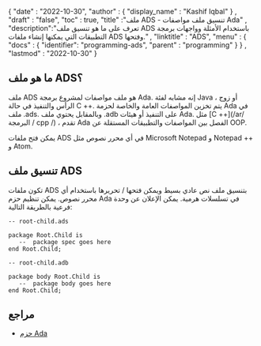 
{
  "date" : "2022-10-30",
  "author" : {
    "display_name" : "Kashif Iqbal"
} ,
  "draft" : "false",
  "toc" : true,
  "title" :"ملف ADS - تنسيق ملف مواصفات Ada" ,
  "description":"تعرف على ما هو تنسيق ملف ADS باستخدام الأمثلة وواجهات برمجة التطبيقات التي يمكنها إنشاء ملفات ADS وفتحها." ,
  "linktitle" : "ADS",
  "menu" : {
    "docs" : {
      "identifier": "programming-ads",
      "parent" : "programming"
}
} ,
  "lastmod" : "2022-10-30"
}

## ما هو ملف ADS؟

ملف ADS هو ملف مواصفات لمشروع برمجة Ada. إنه مشابه لفئة Java ، أو زوج الرأس والتنفيذ في حالة C ++. يتم تخزين المواصفات العامة والخاصة لحزمة Ada في ملف .ads. وبالمقابل يحتوي ملف .adb على التنفيذ أو هيئات Ada. مثل [C ++](/ar/ البرمجة / cpp /) ، تقدم Ada الفصل بين المواصفات والتطبيقات المستقلة عن OOP.

يمكن فتح ملفات ADS في أي محرر نصوص مثل Microsoft Notepad و Notepad ++ و Atom.

## تنسيق ملف ADS

تكون ملفات ADS بتنسيق ملف نص عادي بسيط ويمكن فتحها / تحريرها باستخدام أي محرر نصوص. يمكن تنظيم حزم Ada في تسلسلات هرمية. يمكن الإعلان عن وحدة فرعية بالطريقة التالية:

```
-- root-child.ads

package Root.Child is
   --  package spec goes here
end Root.Child;

-- root-child.adb

package body Root.Child is
   --  package body goes here
end Root.Child;

```

## مراجع

* [حزم Ada](https://learn.adacore.com/courses/Ada_For_The_CPP_Java_Developer/chapters/07_Packages.html)

